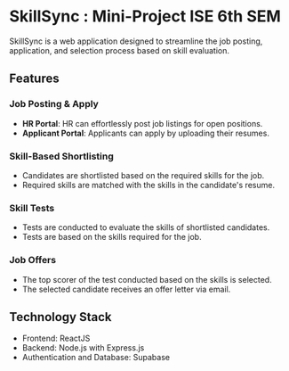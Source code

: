 # SkillSync : Mini-Project ISE 6th SEM

SkillSync is a web application designed to streamline the job posting, application, and selection process based on skill evaluation.

## Features

### Job Posting & Apply
- **HR Portal**: HR can effortlessly post job listings for open positions.
- **Applicant Portal**: Applicants can apply by uploading their resumes.

### Skill-Based Shortlisting
- Candidates are shortlisted based on the required skills for the job.
- Required skills are matched with the skills in the candidate's resume.

### Skill Tests
- Tests are conducted to evaluate the skills of shortlisted candidates.
- Tests are based on the skills required for the job.

### Job Offers
- The top scorer of the test conducted based on the skills is selected.
- The selected candidate receives an offer letter via email.

## Technology Stack
- Frontend: ReactJS
- Backend: Node.js with Express.js
- Authentication and Database: Supabase


